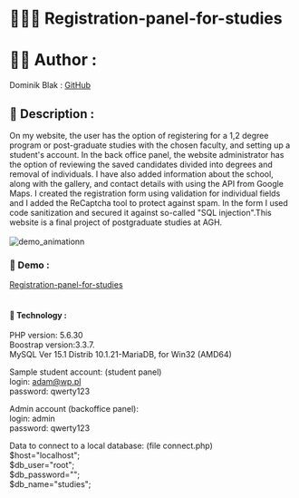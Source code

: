 # 👨🏻‍🎓 Registration-panel-for-studies

# 👨‍💻 Author :

Dominik Blak : <a href="https://github.com/dominikblak">GitHub</a>

## 📖 Description :
On my website, the user has the option of registering for a 1,2 degree program or post-graduate studies with the chosen faculty, and setting up a student's account. In the back office panel, the website administrator has the option of reviewing the saved  candidates divided into degrees and removal of individuals. I have also added information about the school, along with the gallery, and contact details with using the API from Google Maps. I created the registration form using validation for individual fields and I added the ReCaptcha tool to protect against spam. In the form I used code sanitization and secured it against so-called "SQL injection".This website is a final project of postgraduate studies at AGH.</br></br>
<img src="https://github.com/dominikblak/Registration-panel-for-studies/blob/master/DemoAnimation.gif" alt="demo_animationn">

### 🚀 Demo :

[Registration-panel-for-studies](https://www.dominikblak.stronazen.pl/projects/agh/)
</br></br>

#### 🧰 Technology :

PHP version: 5.6.30</br>
Boostrap version:3.3.7.</br>
MySQL Ver 15.1 Distrib 10.1.21-MariaDB, for Win32 (AMD64)</br>



Sample student account: (student panel)</br>
login: adam@wp.pl</br>
password: qwerty123</br>

Admin account (backoffice panel):</br>
login: admin</br>
password: qwerty123</br>

Data to connect to a local database: (file connect.php)</br>
$host="localhost";</br>
$db_user="root";</br>
$db_password="";</br>
$db_name="studies";</br>



